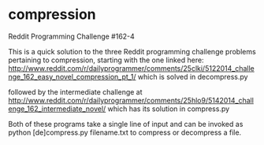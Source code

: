 compression
===========

Reddit Programming Challenge #162-4

This is a quick solution to the three Reddit programming challenge problems pertaining to
compression, starting with the one linked here:
http://www.reddit.com/r/dailyprogrammer/comments/25clki/5122014_challenge_162_easy_novel_compression_pt_1/
which is solved in decompress.py

followed by the intermediate challenge at
http://www.reddit.com/r/dailyprogrammer/comments/25hlo9/5142014_challenge_162_intermediate_novel/
which has its solution in compress.py

Both of these programs take a single line of input and can be invoked as python [de]compress.py filename.txt
to compress or decompress a file.

